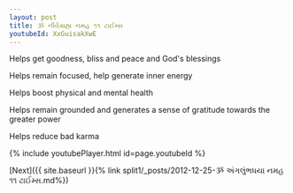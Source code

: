 ```yaml
---
layout: post
title: ૐ નીર્વગ્રાહ્ય નમહ ૧૧ ટાઈમ્સ
youtubeId: XxGuisakXwE
---
```

 
 
Helps get goodness, bliss and peace and God's blessings
 
Helps remain focused, help generate inner energy 
 
Helps boost physical and mental health 
 
Helps remain grounded and generates a sense of gratitude towards the greater power 
 
Helps reduce bad karma
 
 
 
 


{% include youtubePlayer.html id=page.youtubeId %}
 
[Next]({{ site.baseurl }}{% link  split1/_posts/2012-12-25-ૐ અંગલુંભધયા નમહ ૧૧ ટાઈમ્સ.md%})
 
